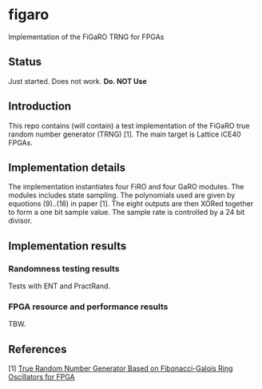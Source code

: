 # figaro
Implementation of the FiGaRO TRNG for FPGAs


## Status
Just started. Does not work. **Do. NOT Use**


## Introduction
This repo contains (will contain) a test implementation of the FiGaRO
true random number generator (TRNG) [1]. The main target is Lattice iCE40
FPGAs.


## Implementation details
The implementation instantiates four FiRO and four GaRO modules. The
modules includes state sampling. The polynomials used are given by
equotions (9)..(16) in paper [1]. The eight outputs are then XORed
together to form a one bit sample value. The sample rate is controlled
by a 24 bit divisor.


## Implementation results
### Randomness testing results
Tests with ENT and PractRand.


### FPGA resource and performance results
TBW.


## References
[1] [True Random Number Generator Based on Fibonacci-Galois
Ring Oscillators for FPGA](https://www.mdpi.com/2076-3417/11/8/3330/pdf)
